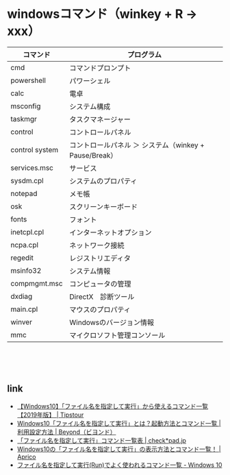 
# windowsコマンド（winkey + R → xxx）

<table>
<thead>
<tr><th>コマンド</th><th>プログラム</th></tr>
</thead>
<tbody>

<tr><td>cmd</td><td>コマンドプロンプト</td></tr>
<tr><td>powershell</td><td>パワーシェル</td></tr>
<tr><td>calc</td><td>電卓</td></tr>
<tr><td>msconfig</td><td>システム構成</td></tr>
<tr><td>taskmgr</td><td>タスクマネージャー</td></tr>
<tr><td>control</td><td>コントロールパネル</td></tr>
<tr><td>control system</td><td>コントロールパネル ＞ システム（winkey + Pause/Break）</td></tr>
<tr><td>services.msc</td><td>サービス</td></tr>
<tr><td>sysdm.cpl</td><td>システムのプロパティ</td></tr>

<tr><td>notepad</td><td>メモ帳</td></tr>
<tr><td>osk</td><td>スクリーンキーボード</td></tr>
<tr><td>fonts</td><td>フォント</td></tr>
<tr><td>inetcpl.cpl</td><td>インターネットオプション</td></tr>
<tr><td>ncpa.cpl</td><td>ネットワーク接続</td></tr>
<tr><td>regedit</td><td>レジストリエディタ</td></tr>
<tr><td>msinfo32</td><td>システム情報</td></tr>
<tr><td>compmgmt.msc</td><td>コンピュータの管理</td></tr>
<tr><td>dxdiag</td><td>DirectX　診断ツール</td></tr>
<tr><td>main.cpl</td><td>マウスのプロパティ</td></tr>
<tr><td>winver</td><td>Windowsのバージョン情報</td></tr>
<tr><td>mmc</td><td>マイクロソフト管理コンソール</td></tr>

</tbody>
</table>

<br><br><br>


## link
* [【Windows10】「ファイル名を指定して実行」から使えるコマンド一覧【2019年版】 | Tipstour](https://tipstour.net/windows10-run-command-list)
* [Windows10「ファイル名を指定して実行」とは？起動方法とコマンド一覧 | 利用設定方法 | Beyond（ビヨンド）](https://boxil.jp/beyond/a6789/)
* [「ファイル名を指定して実行」コマンド一覧表 | check*pad.jp](http://www.checkpad.jp/list/show/981136)
* [Windows10の「ファイル名を指定して実行」の表示方法とコマンド一覧！ | Aprico](https://aprico-media.com/posts/2283)
* [ファイル名を指定して実行(Run)でよく使われるコマンド一覧 - Windows 10](https://www.billionwallet.com/goods/windows10/win10_command-prompt-command.html)
